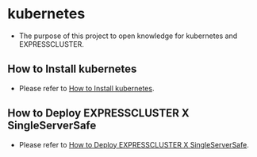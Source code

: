 # kubernetes
- The purpose of this project to open knowledge for kubernetes and EXPRESSCLUSTER.

## How to Install kubernetes
- Please refer to [How to Install kubernetes](https://github.com/EXPRESSCLUSTER/kubernetes/blob/master/HowToInstallK8s.md).

## How to Deploy EXPRESSCLUSTER X SingleServerSafe
- Please refer to [How to Deploy EXPRESSCLUSTER X SingleServerSafe](https://github.com/EXPRESSCLUSTER/kubernetes/blob/master/HowToDeploySSS.md). 
